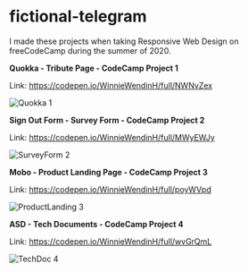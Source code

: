 # fictional-telegram

I made these projects when taking Responsive Web Design on freeCodeCamp during the summer of 2020.


<b>Quokka - Tribute Page - CodeCamp Project 1</b>

Link: https://codepen.io/WinnieWendinH/full/NWNvZex

![Quokka 1](https://user-images.githubusercontent.com/69643040/130157811-9a75fe48-4758-4f8a-af38-88849b629f13.JPG)


<b>Sign Out Form - Survey Form - CodeCamp Project 2</b>

Link: https://codepen.io/WinnieWendinH/full/MWyEWJy

![SurveyForm 2](https://user-images.githubusercontent.com/69643040/130157812-ba893ad4-ec30-4193-9187-9c4938407423.JPG)


<b>Mobo - Product Landing Page - CodeCamp Project 3</b>

Link: https://codepen.io/WinnieWendinH/full/poyWVpd

![ProductLanding 3](https://user-images.githubusercontent.com/69643040/130157810-92afcb7b-c86b-4ef4-a5df-84d04fccacdf.JPG)


<b>ASD - Tech Documents - CodeCamp Project 4</b>

Link: https://codepen.io/WinnieWendinH/full/wvGrQmL

![TechDoc 4](https://user-images.githubusercontent.com/69643040/130157815-9b07168f-af29-4369-87de-1011a6aa7349.JPG)

